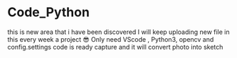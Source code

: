 # Code_Python
this is new area that i have been discovered I will keep uploading new file in this every week a project 😎 
Only need VScode , Python3, opencv and config.settings 
code is ready capture and it will convert photo into sketch 
